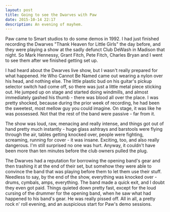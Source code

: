 ```yaml
---
layout: post
title: Going to see the Dwarves with Paw
date: 2015-10-14 22:17
description: An evening of mayhem.
---
```


Paw came to Smart studios to do some demos in 1992. I had just finished recording the Dwarves "Thank Heaven for Little Girls" the day before, and they were playing a show at the sadly defunct Club DeWash in Madison that night. So Mark Hennessy, Grant Fitch, Pete Fitch, Charles Bryan and I went to see them after we finished getting set up. 

I had heard about the Dwarves live show, but I wasn't really prepared for what happened. He Who Cannot Be Named came out wearing a nylon over his head, and nothing else. The little plastic bud on his guitar's pickup selector switch had come off, so there was just a little metal piece sticking out. He jumped up on stage and started doing windmills, and almost immediately gashed his thumb - there was blood all over the place. I was pretty shocked, because during the prior week of recording, he had been the sweetest, most mellow guy you could imagine. On stage, it was like he was possessed. Not that the rest of the band were passive - far from it. 

The show was loud, raw, menacing and really intense, and things got out of hand pretty much instantly - huge glass ashtrays and barstools were flying through the air, tables getting knocked over, people were fighting, screaming, running for cover - it was insane. Exciting, too, and also really dangerous. I'm still surprised no one was hurt. Anyway, it couldn't have been more than ten minutes before the club owners pulled the plug. 

The Dwarves had a reputation for borrowing the opening band's gear and then trashing it at the end of their set, but somehow they were able to convince the band that was playing before them to let them use their stuff. Needless to say, by the end of the show, everything was knocked over - drums, cymbals, amps, everything. The band made a quick exit, and I doubt they even got paid. Things quieted down pretty fast, except for the loud cursing of the drummer for the opening band, when he saw what had happened to his band's gear. He was really pissed off. All in all, a pretty rock n' roll evening, and an auspicious start for Paw's demo sessions. 